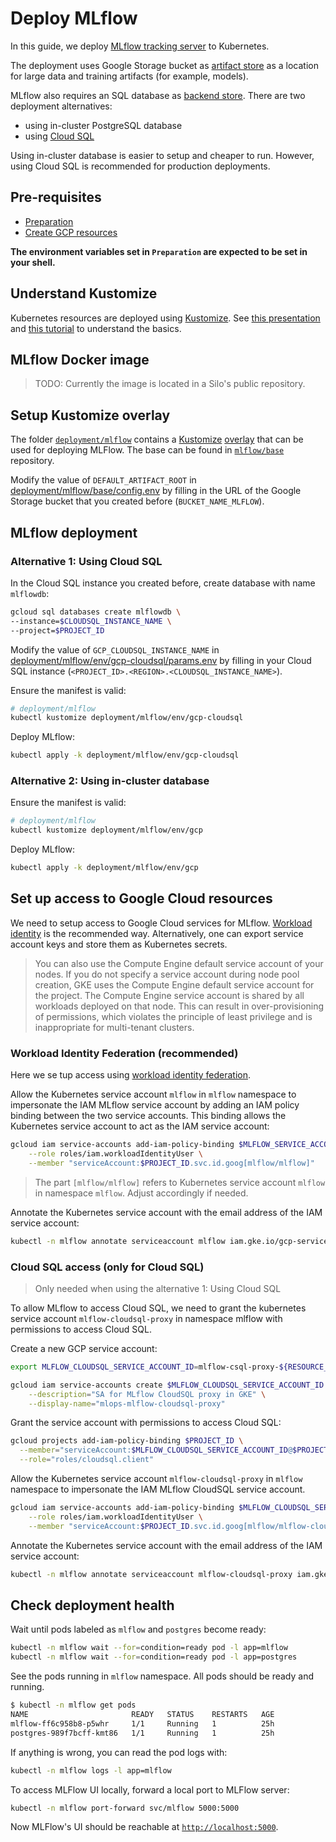 # Deploy MLflow

In this guide, we deploy [MLflow tracking server](https://www.mlflow.org/docs/latest/tracking.html#mlflow-tracking-servers) to Kubernetes.

The deployment uses Google Storage bucket as [artifact store](https://www.mlflow.org/docs/latest/tracking.html#artifact-stores) as a location for large data and training artifacts (for example, models).

MLflow also requires an SQL database as [backend store](https://www.mlflow.org/docs/latest/tracking.html#backend-stores). There are two deployment alternatives:

- using in-cluster PostgreSQL database
- using [Cloud SQL](https://cloud.google.com/sql)

Using in-cluster database is easier to setup and cheaper to run. However, using Cloud SQL is recommended for production deployments.

## Pre-requisites

- [Preparation](./01_Preparation.md)
- [Create GCP resources](./02_Create_GCP_Resources.md)

**The environment variables set in `Preparation` are expected to be set in your shell.**

## Understand Kustomize

Kubernetes resources are deployed using [Kustomize](https://kustomize.io/). See [this presentation](https://docs.google.com/presentation/d/1-j7ux5-P9HcftKlXM9KHKgrG0EgwwGEKE3f01Sp0oes/edit?usp=sharing) and [this tutorial](https://kubernetes.io/docs/tasks/manage-kubernetes-objects/kustomization/) to understand the basics.

## MLflow Docker image

> TODO: Currently the image is located in a Silo's public repository.

## Setup Kustomize overlay

The folder [`deployment/mlflow`](/deployment/mlflow) contains a [Kustomize](https://kubernetes.io/docs/tasks/manage-kubernetes-objects/kustomization/)
[overlay](https://kubernetes.io/docs/tasks/manage-kubernetes-objects/kustomization/#bases-and-overlays)
that can be used for deploying MLFlow. The base can be found in [`mlflow/base`](/deployment/mlflow/base) repository.

Modify the value of `DEFAULT_ARTIFACT_ROOT` in [deployment/mlflow/base/config.env](/deployment/mlflow/base/config.env)
by filling in the URL of the Google Storage bucket that you created before (`BUCKET_NAME_MLFLOW`).

## MLflow deployment

### Alternative 1: Using Cloud SQL

In the Cloud SQL instance you created before, create database with name `mlflowdb`:

```bash
gcloud sql databases create mlflowdb \
--instance=$CLOUDSQL_INSTANCE_NAME \
--project=$PROJECT_ID
```

Modify the value of `GCP_CLOUDSQL_INSTANCE_NAME` in [deployment/mlflow/env/gcp-cloudsql/params.env](/deployment/mlflow/env/gcp-cloudsql/params.env)
by filling in your Cloud SQL instance (`<PROJECT_ID>.<REGION>.<CLOUDSQL_INSTANCE_NAME>`).

Ensure the manifest is valid:

```bash
# deployment/mlflow
kubectl kustomize deployment/mlflow/env/gcp-cloudsql
```

Deploy MLflow:

```bash
kubectl apply -k deployment/mlflow/env/gcp-cloudsql
```

### Alternative 2: Using in-cluster database


Ensure the manifest is valid:

```bash
# deployment/mlflow
kubectl kustomize deployment/mlflow/env/gcp
```

Deploy MLflow:

```bash
kubectl apply -k deployment/mlflow/env/gcp
```


## Set up access to Google Cloud resources

We need to setup access to Google Cloud services for MLflow. [Workload identity](https://cloud.google.com/kubernetes-engine/docs/concepts/workload-identity) is the recommended way. Alternatively, one can export service account keys and store them as Kubernetes secrets.

> You can also use the Compute Engine default service account of your nodes. If you do not specify a service account during node pool creation, GKE uses the Compute Engine default service account for the project. The Compute Engine service account is shared by all workloads deployed on that node. This can result in over-provisioning of permissions, which violates the principle of least privilege and is inappropriate for multi-tenant clusters.

### Workload Identity Federation (recommended)

Here we se tup access using [workload identity federation](https://cloud.google.com/kubernetes-engine/docs/how-to/workload-identity).

Allow the Kubernetes service account `mlflow` in `mlflow` namespace to impersonate the IAM MLflow service account by adding an IAM policy binding between the two service accounts. This binding allows the Kubernetes service account to act as the IAM service account:

```bash
gcloud iam service-accounts add-iam-policy-binding $MLFLOW_SERVICE_ACCOUNT_ID@$PROJECT_ID.iam.gserviceaccount.com \
    --role roles/iam.workloadIdentityUser \
    --member "serviceAccount:$PROJECT_ID.svc.id.goog[mlflow/mlflow]"
```

> The part `[mlflow/mlflow]` refers to Kubernetes service account `mlflow` in namespace `mlflow`. Adjust accordingly if needed.

Annotate the Kubernetes service account with the email address of the IAM service account:

```bash
kubectl -n mlflow annotate serviceaccount mlflow iam.gke.io/gcp-service-account=$MLFLOW_SERVICE_ACCOUNT_ID@$PROJECT_ID.iam.gserviceaccount.com
```

### Cloud SQL access (only for Cloud SQL)

> Only needed when using the alternative 1: Using Cloud SQL

To allow MLflow to access Cloud SQL, we need to grant the kubernetes service account
`mlflow-cloudsql-proxy` in namespace mlflow with permissions to access Cloud SQL.


Create a new GCP service account:

```bash
export MLFLOW_CLOUDSQL_SERVICE_ACCOUNT_ID=mlflow-csql-proxy-${RESOURCE_SUFFIX}
```

```bash
gcloud iam service-accounts create $MLFLOW_CLOUDSQL_SERVICE_ACCOUNT_ID \
    --description="SA for MLflow CloudSQL proxy in GKE" \
    --display-name="mlops-mlflow-cloudsql-proxy"
````

Grant the service account with permissions to access Cloud SQL:

```bash
gcloud projects add-iam-policy-binding $PROJECT_ID \
  --member="serviceAccount:$MLFLOW_CLOUDSQL_SERVICE_ACCOUNT_ID@$PROJECT_ID.iam.gserviceaccount.com" \
  --role="roles/cloudsql.client"
````

Allow the Kubernetes service account `mlflow-cloudsql-proxy` in `mlflow` namespace to
impersonate the IAM MLflow CloudSQL service account.

```bash
gcloud iam service-accounts add-iam-policy-binding $MLFLOW_CLOUDSQL_SERVICE_ACCOUNT_ID@$PROJECT_ID.iam.gserviceaccount.com \
    --role roles/iam.workloadIdentityUser \
    --member "serviceAccount:$PROJECT_ID.svc.id.goog[mlflow/mlflow-cloudsql-proxy]"
```

Annotate the Kubernetes service account with the email address of the IAM service account:

```bash
kubectl -n mlflow annotate serviceaccount mlflow-cloudsql-proxy iam.gke.io/gcp-service-account=$MLFLOW_CLOUDSQL_SERVICE_ACCOUNT_ID@$PROJECT_ID.iam.gserviceaccount.com
```

## Check deployment health

Wait until pods labeled as `mlflow` and `postgres` become ready:

```bash
kubectl -n mlflow wait --for=condition=ready pod -l app=mlflow
kubectl -n mlflow wait --for=condition=ready pod -l app=postgres
```

See the pods running in `mlflow` namespace. All pods should be ready and running.

```bash
$ kubectl -n mlflow get pods
NAME                       READY   STATUS    RESTARTS   AGE
mlflow-ff6c958b8-p5whr     1/1     Running   1          25h
postgres-989f7bcff-kmt86   1/1     Running   1          25h
```

If anything is wrong, you can read the pod logs with:

```bash
kubectl -n mlflow logs -l app=mlflow
```

To access MLFlow UI locally, forward a local port to MLFlow server:

```bash
kubectl -n mlflow port-forward svc/mlflow 5000:5000
```

Now MLFlow's UI should be reachable at [`http://localhost:5000`](http://localhost:5000).